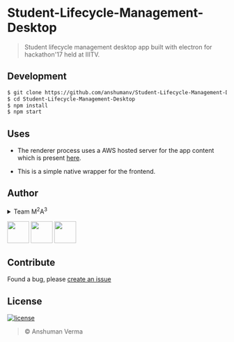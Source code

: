 # Student-Lifecycle-Management-Desktop

> Student lifecycle management desktop app built with electron for hackathon'17 held at IIITV.

## Development

```sh
$ git clone https://github.com/anshumanv/Student-Lifecycle-Management-Desktop.git
$ cd Student-Lifecycle-Management-Desktop
$ npm install
$ npm start
```

## Uses

* The renderer process uses a AWS hosted server for the app content which is present [here](https://github.com/aashutoshrathi/Student-Lifecycle-Management).

* This is a simple native wrapper for the frontend.

## Author

<details>
	<summary>Team  M<sup>2</sup>A<sup>3</sup></summary>
	* [Monal Shadi](https://github.com/Monal5031)
	* [Mohit Kumar Yadav](https://github.com/mohitkyadav)
	* [Anshuman Verma](https://github.com/anshumanv)
	* [Aashutosh Rathi](https://github.com/aashutoshrathi)
	* [Avtans Kumar](https://github.com/vanguard07)
</details>


[<img src="https://image.flaticon.com/icons/svg/34/34238.svg" width="50" padding="10">](https://twitter.com/Anshumaniac12)
[<img src="https://www.shareicon.net/download/2015/11/02/665921_internet.svg" width="50" padding="10">](https://linkedin.com/in/anshumanv12)
[<img src="https://upload.wikimedia.org/wikipedia/commons/9/91/Octicons-mark-github.svg" width="50" padding="10">](https://github.com/anshumanv)

## Contribute
Found a bug, please [create an issue](https://github.com/anshumanv/Student-Lifecycle-Management-Desktop/issues/new)

## License

[![license](https://img.shields.io/github/license/mashape/apistatus.svg)](https://github.com/anshumanv/Student-Lifecycle-Management-Desktop/blob/master/LICENSE)
> © Anshuman Verma
